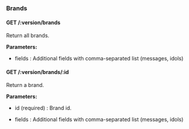 ### Brands



#### GET /:version/brands

 Return all brands.

**Parameters:**


 - fields : Additional fields with comma-separated list (messages, idols)



#### GET /:version/brands/:id

 Return a brand.

**Parameters:**


 - id (required) : Brand id.

 - fields : Additional fields with comma-separated list (messages, idols)




